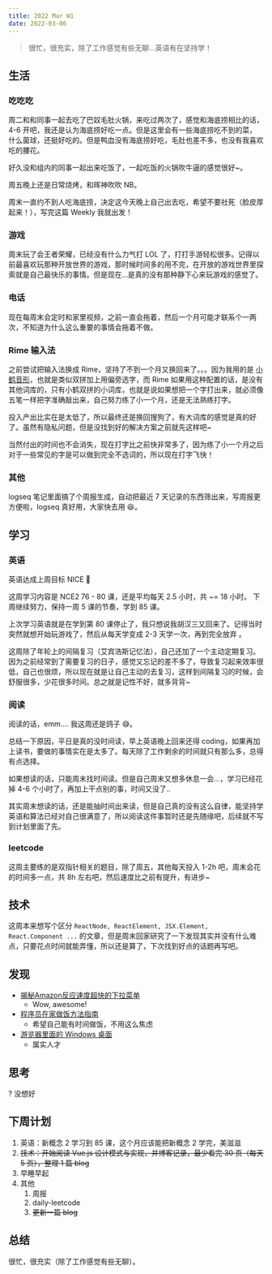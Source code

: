 ```yaml
---
title: 2022 Mar W1
date: 2022-03-06
---
```


> 很忙，很充实，除了工作感觉有些无聊...英语有在坚持学！

<!--more-->


## 生活

### 吃吃吃

周二和和同事一起去吃了巴奴毛肚火锅，来吃过两次了，感觉和海底捞相比的话，4-6 开吧，我还是认为海底捞好吃一点。但是这里会有一些海底捞吃不到的菜，什么菌球，还挺好吃的。但是鸭血没有海底捞好吃，毛肚也差不多，也没有我喜欢吃的腰花。

好久没和组内的同事一起出来吃饭了，一起吃饭的火锅吹牛逼的感觉很好~。

周五晚上还是日常烧烤，和晖神吹吹 NB。

周末一直约不到人吃海底捞，决定这今天晚上自己出去吃，希望不要社死（脸皮厚起来！），写完这篇 Weekly 我就出发！

### 游戏

周末玩了会王者荣耀，已经没有什么力气打 LOL 了，打打手游轻松很多。记得以前最喜欢玩那种开放世界的游戏，那时候时间多的用不完，在开放的游戏世界里探索就是自己最快乐的事情。但是现在...是真的没有那种静下心来玩游戏的感觉了。

### 电话

现在每周末会定时和家里视频，之前一直会拖着，然后一个月可能才联系个一两次，不知道为什么这么重要的事情会拖着不做。

### Rime 输入法

之前尝试把输入法换成 Rime，坚持了不到一个月又换回来了。。。因为我用的是 [小鹤音形](https://www.flypy.com/)，也就是类似双拼加上用偏旁选字，而 Rime 如果用这种配置的话，是没有其他词库的，只有小鹤双拼的小词库，也就是说如果想把一个字打出来，就必须像五笔一样把字准确敲出来，自己努力练了小一个月，还是无法熟练打字。

投入产出比实在是太低了，所以最终还是换回搜狗了，有大词库的感觉是真的好了。虽然有隐私问题，但是没找到好的解决方案之前就先这样吧~

当然付出的时间也不会消失，现在打字比之前快非常多了，因为练了小一个月之后对于一些常见的字是可以做到完全不选词的，所以现在打字飞快！

### 其他

logseq 笔记里面搞了个周报生成，自动把最近 7 天记录的东西筛出来，写周报更方便啦，logseq 真好用，大家快去用 😆。

## 学习

### 英语

英语达成上周目标 NICE 👏

这周学习内容是 NCE2 76 - 80 课，还是平均每天 2.5 小时，共 ~= 18 小时。 下周继续努力，保持一周 5 课的节奏，学到 85 课。

上次学习英语就是在学到第 80 课停止了，我只想说我胡汉三又回来了。记得当时突然就想开始玩游戏了，然后从每天学变成 2-3 天学一次，再到完全放弃 。

这周除了年轮上的间隔复习（艾宾浩斯记忆法），自己还加了一个主动定期复习。因为之前经常到了需要复习的日子，感觉又忘记的差不多了，导致复习起来效率很低，自己也很烦，所以现在就是让自己主动的去复习，这样到间隔复习的时候，会舒服很多，少花很多时间。总之就是记性不好，就多背背~

### 阅读

阅读的话，emm.... 我这周还是鸽子 😅。

总结一下原因，平日是真的没时间读，早上英语晚上回来还得 coding，如果再加上读书，要做的事情实在是太多了。每天除了工作剩余的时间就只有那么多，总得有点选择。

如果想读的话，只能周末找时间读。但是自己周末又想多休息一会...，学习已经花掉 4-6 个小时了，再加上干点别的事，时间又没了..

其实周末想读的话，还是能抽时间出来读，但是自己真的没有这么自律，能坚持学英语和算法已经对自己很满意了，所以阅读这件事暂时还是先随缘吧，后续就不写到计划里面了先。

### leetcode

这周主要练的是双指针相关的题目，除了周五，其他每天投入 1-2h 吧，周末会花的时间多一点，共 8h 左右吧，然后速度比之前有提升，有进步~

## 技术

这周本来想写个区分 `ReactNode, ReactElement, JSX.Element, React.Component ...` 的文章，但是周末回家研究了一下发现其实并没有什么难点，只要花点时间就能弄懂，所以还是算了，下次找到好点的话题再写吧。

## 发现

- [揭秘Amazon反应速度超快的下拉菜单](https://www.36kr.com/p/1641705488385)
  - Wow, awesome!
- [程序员在家做饭方法指南](https://github.com/Anduin2017/HowToCook)
  - 希望自己能有时间做饭，不用这么焦虑
- [游览器里面的 Windows 桌面](https://blog.akilar.top)
  - 属实人才

## 思考

? 没想好

## 下周计划

1. 英语：新概念 2 学习到 85 课，这个月应该能把新概念 2 学完，美滋滋
3. ~~技术：开始阅读 Vue.js 设计模式与实现，并博客记录，最少看完 30 页（每天 5 页），整理 1 篇 blog~~
2. 早睡早起
5. 其他
    1. 周报
    2. daily-leetcode
    3. ~~更新一篇 blog~~

## 总结

很忙，很充实（除了工作感觉有些无聊）。
